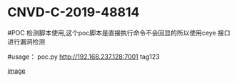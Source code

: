 # CNVD-C-2019-48814

#POC 检测脚本使用,这个poc脚本是直接执行命令不会回显的所以使用ceye 接口进行漏洞检测

#usage： poc.py http://192.168.237.128:7001 tag123

[image](https://github.com/greekn/CNVD-C-2019-48814)
